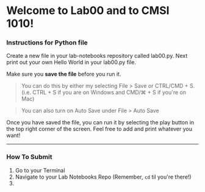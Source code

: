 # Welcome to Lab00 and to CMSI 1010!

### Instructions for Python file
Create a new file in your lab-notebooks repository called lab00.py. Next print out your own Hello World in your lab00.py file.

Make sure you **save the file** before you run it.
>You can do this by either my selecting File > Save or CTRL/CMD + S. (i.e. CTRL + S if you are on Windows and CMD/⌘ + S if you're on Mac)

>You can also turn on Auto Save under File > Auto Save

Once you have saved the file, you can run it by selecting the play button in the top right corner of the screen. Feel free to add and print whatever you want!

---

### How To Submit

1. Go to your Terminal 
2. Navigate to your Lab Notebooks Repo (Remember, `cd` til you're there!)
3. 